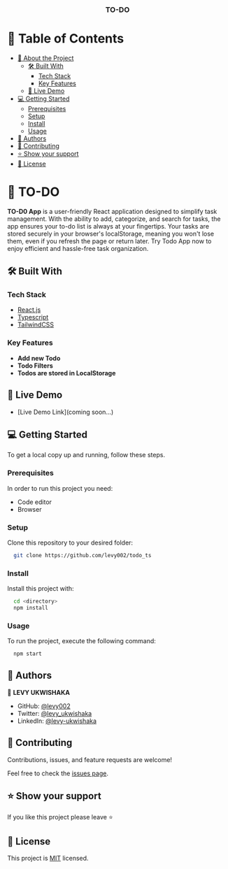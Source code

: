 <div align="center">


  <h3>TO-DO</h3>

</div>

<!-- TABLE OF CONTENTS -->

# 📗 Table of Contents

- [📖 About the Project](#about-project)
  - [🛠 Built With](#built-with)
    - [Tech Stack](#tech-stack)
    - [Key Features](#key-features)
  - [🚀 Live Demo](#live-demo)
- [💻 Getting Started](#getting-started)
  - [Prerequisites](#prerequisites)
  - [Setup](#setup)
  - [Install](#install)
  - [Usage](#usage)
- [👥 Authors](#authors)
- [🤝 Contributing](#contributing)
- [⭐️ Show your support](#support)
- [📝 License](#license)

<!-- PROJECT DESCRIPTION -->

# 📖 TO-DO <a name="about-project"></a>

**TO-D0 App** is a user-friendly React application designed to simplify task management. With the ability to add, categorize, and search for tasks, the app ensures your to-do list is always at your fingertips. Your tasks are stored securely in your browser's localStorage, meaning you won't lose them, even if you refresh the page or return later. Try Todo App now to enjoy efficient and hassle-free task organization.


## 🛠 Built With <a name="built-with"></a>

### Tech Stack <a name="tech-stack"></a>

  <ul>
    <li><a href="https://reactjs.org/">React.js</a></li>
     <li><a href="https://www.typescriptlang.org/">Typescript</a></li>
      <li><a href="https://tailwindcss.com/docs/installation">TailwindCSS</a></li>
  </ul>

<!-- Features -->

### Key Features <a name="key-features"></a>

- **Add new Todo**
- **Todo Filters**
- **Todos are stored in LocalStorage**

<!-- LIVE DEMO -->

## 🚀 Live Demo <a name="live-demo"></a>

- [Live Demo Link](coming soon...)

<!-- GETTING STARTED -->

## 💻 Getting Started <a name="getting-started"></a>

To get a local copy up and running, follow these steps.

### Prerequisites

In order to run this project you need:
 
 - Code editor
 - Browser

### Setup

Clone this repository to your desired folder:

```sh
  git clone https://github.com/levy002/todo_ts
```

### Install

Install this project with:

```sh
  cd <directory>
  npm install
```

### Usage

To run the project, execute the following command:


```sh
  npm start
```

<!-- AUTHORS -->

## 👥 Authors <a name="authors"></a>

👤 **LEVY UKWISHAKA**

- GitHub: [@levy002](https://github.com/levy002)
- Twitter: [@levy_ukwishaka](https://twitter.com/levy_ukwishaka)
- LinkedIn: [@levy-ukwishaka](https://www.linkedin.com/in/levy-ukwishaka/)

<!-- CONTRIBUTING -->

## 🤝 Contributing <a name="contributing"></a>

Contributions, issues, and feature requests are welcome!

Feel free to check the [issues page](../../issues/).

<!-- SUPPORT -->

## ⭐️ Show your support <a name="support"></a>

If you like this project please leave ⭐️ 

<!-- LICENSE -->

## 📝 License <a name="license"></a>

This project is [MIT](./LICENSE) licensed.

